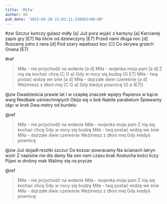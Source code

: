 ```yaml
---
title: 'Miła'
author: DX
pub_date: '2015-05-20 21:03:11.536852+00:00'
---
```


#zw
Szczur kończy gulasz mdły [a]
Już pora wyjść z kantyny [a]
Karcianej zapis gry [E7]
Na liście od dziewczyny [E7]
Przed nami długa noc [d]
Ruszamy jutro z rana [d]
Pod szary wpełzasz koc [C]
Co skrywa grzech Onana [E7]

#ref
>Miła - nie przychodź na wołanie [a d]
>Miła - wojenka moja pani [a d]
>Z nią się kochać chcę [C G a] 
>Gdy w nocy się budzę [G E7]
>Miła - twą postać widzę we śnie [a d]
>Miła - dojrzałe dwie czereśnie [a d]
>Weźmiesz z dłoni mej [C G a] 
>Gdy kiedyś powrócę [G a (E7)]

@zw
Dwadzieścia prawie lat 
I w czapkę znaczek wpięty
Papieros w kącie warg 
Niedbale uśmiechniętych
Obija się o bok
Nabite parabelum
Śpiewamy idąc w krok
Dwa metry od burdelu

@ref
>Miła - nie przychodź na wołanie
>Miła - wojenka moja pani
>Z nią się kochać chcę 
>Gdy w nocy się budzę
>Miła - twą postać widzę we śnie
>Miła - dojrzałe dwie czereśnie
>Weźmiesz z dłoni mej
>Gdy kiedyś powrócę

@zw
Już dojadł resztki szczur
Do koszar powracamy
Na ścianach latryn wzór
Z napisów nie dla damy
Na sen nam czasu brak 
Kostucha kości liczy
Pijani w drobny mak
Walimy się na prycze

@ref
>Miła - nie przychodź na wołanie
>Miła - wojenka moja pani
>Z nią się kochać chcę 
>Gdy w nocy się budzę
>Miła - twą postać widzę we śnie
>Miła - dojrzałe dwie czereśnie
>Weźmiesz z dłoni mej
>Gdy kiedyś powrócę